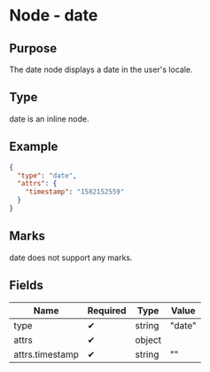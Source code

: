 # Node - date

## Purpose

The date node displays a date in the user's locale.

## Type

date is an inline node.

## Example

```json
{
  "type": "date",
  "attrs": {
    "timestamp": "1582152559"
  }
}
```

## Marks

date does not support any marks.

## Fields

| Name | Required | Type | Value |
| --- | --- | --- | --- |
| type | ✔ | string | "date" |
| attrs | ✔ | object | |
| attrs.timestamp | ✔ | string | "" |